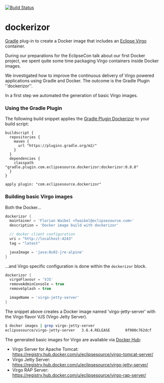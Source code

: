 [![Build Status](https://travis-ci.org/eclipsesource/dockerizor.svg)](https://travis-ci.org/eclipsesource/dockerizor)

dockerizor
==========

[Gradle][gradle] plug-in to create a Docker image that includes an [Eclipse Virgo][Virgo] container.

During our preparations for the EclipseCon talk about our first Docker project, we spent quite some time
packaging Virgo containers inside Docker images.

We investigated how to improve the continuous delivery of Virgo powered applications using Gradle and Docker. The outcome is the Gradle Plugin ''dockerizor''.

In a first step we automated the generation of basic Virgo images.

### Using the Gradle Plugin

The following build snippet applies the [Gradle Plugin Dockerizor][dockerizor] to your build script:
 
```
buildscript {
  repositories {
    maven {
      url "https://plugins.gradle.org/m2/"
    }
  }
  dependencies {
    classpath "gradle.plugin.com.eclipsesource.dockerizor:dockerizor:0.8.0"
  }
}

apply plugin: "com.eclipsesource.dockerizor"
```

### Building basic Virgo images

Both the Docker...

```groovy
dockerizor {
  maintainer = 'Florian Waibel <fwaibel@eclipsesource.com>'
  description = 'Docker image build with dockerizor'

  // docker client configuration
  uri = "http://localhost:4243"
  tag = "latest"

  javaImage = 'java:8u92-jre-alpine'
}
```

...and Virgo specific configuration is done within the ```dockerizor``` block. 

```groovy
dockerizor {
  virgoFlavour = 'VJS'
  removeAdminConsole = true
  removeSplash = true

  imageName = 'virgo-jetty-server'
}
```

The snippet above creates a Docker image named 'virgo-jetty-server' with the Virgo flavor VJS (Virgo Jetty Server).

```sh
$ docker images | grep virgo-jetty-server
eclipsesource/virgo-jetty-server   3.6.4.RELEASE       0f900c762dcf        5 minutes ago       332.7 MB
```

The generated basic images for Virgo are available via [Docker Hub][dockerhub]:

 * Virgo Server for Apache Tomcat: https://registry.hub.docker.com/u/eclipsesource/virgo-tomcat-server/
 * Virgo Jetty Server: https://registry.hub.docker.com/u/eclipsesource/virgo-jetty-server/
 * Virgo RAP Server: https://registry.hub.docker.com/u/eclipsesource/virgo-rap-server/

[Virgo]: http://www.eclipse.org/virgo/ "Virgo"
[dockerhub]: https://hub.docker.com/ "Docker Hub"
[gradle]: http://gradle.org/ "Gradle"
[dockerizor]: https://plugins.gradle.org/plugin/com.eclipsesource.dockerizor "Gradle Plugin Dockerizor"
